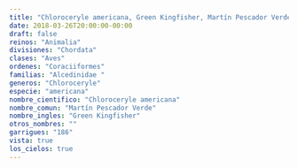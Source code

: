 ```yaml
---
title: "Chloroceryle americana, Green Kingfisher, Martín Pescador Verde"
date: 2018-03-26T20:00:00-00:00
draft: false
reinos: "Animalia"
divisiones: "Chordata"
clases: "Aves"
ordenes: "Coraciiformes"
familias: "Alcedinidae "
generos: "Chloroceryle"
especie: "americana"
nombre_cientifico: "Chloroceryle americana"
nombre_comun: "Martín Pescador Verde"
nombre_ingles: "Green Kingfisher"
otros_nombres: ""
garrigues: "186"
vista: true
los_cielos: true
---
```

